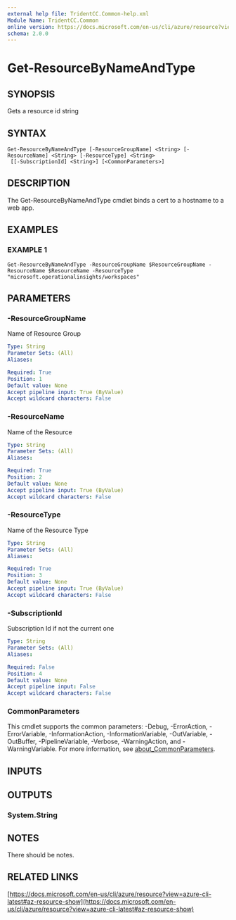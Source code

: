 ```yaml
---
external help file: TridentCC.Common-help.xml
Module Name: TridentCC.Common
online version: https://docs.microsoft.com/en-us/cli/azure/resource?view=azure-cli-latest#az-resource-show
schema: 2.0.0
---
```


# Get-ResourceByNameAndType

## SYNOPSIS
Gets a resource id string

## SYNTAX

```
Get-ResourceByNameAndType [-ResourceGroupName] <String> [-ResourceName] <String> [-ResourceType] <String>
 [[-SubscriptionId] <String>] [<CommonParameters>]
```

## DESCRIPTION
The Get-ResourceByNameAndType cmdlet binds a cert to a hostname to a web app.

## EXAMPLES

### EXAMPLE 1
```
Get-ResourceByNameAndType -ResourceGroupName $ResourceGroupName -ResourceName $ResourceName -ResourceType "microsoft.operationalinsights/workspaces"
```

## PARAMETERS

### -ResourceGroupName
Name of Resource Group

```yaml
Type: String
Parameter Sets: (All)
Aliases:

Required: True
Position: 1
Default value: None
Accept pipeline input: True (ByValue)
Accept wildcard characters: False
```

### -ResourceName
Name of the Resource

```yaml
Type: String
Parameter Sets: (All)
Aliases:

Required: True
Position: 2
Default value: None
Accept pipeline input: True (ByValue)
Accept wildcard characters: False
```

### -ResourceType
Name of the Resource Type

```yaml
Type: String
Parameter Sets: (All)
Aliases:

Required: True
Position: 3
Default value: None
Accept pipeline input: True (ByValue)
Accept wildcard characters: False
```

### -SubscriptionId
Subscription Id if not the current one

```yaml
Type: String
Parameter Sets: (All)
Aliases:

Required: False
Position: 4
Default value: None
Accept pipeline input: False
Accept wildcard characters: False
```

### CommonParameters
This cmdlet supports the common parameters: -Debug, -ErrorAction, -ErrorVariable, -InformationAction, -InformationVariable, -OutVariable, -OutBuffer, -PipelineVariable, -Verbose, -WarningAction, and -WarningVariable. For more information, see [about_CommonParameters](http://go.microsoft.com/fwlink/?LinkID=113216).

## INPUTS

## OUTPUTS

### System.String
## NOTES
There should be notes.

## RELATED LINKS

[https://docs.microsoft.com/en-us/cli/azure/resource?view=azure-cli-latest#az-resource-show](https://docs.microsoft.com/en-us/cli/azure/resource?view=azure-cli-latest#az-resource-show)

